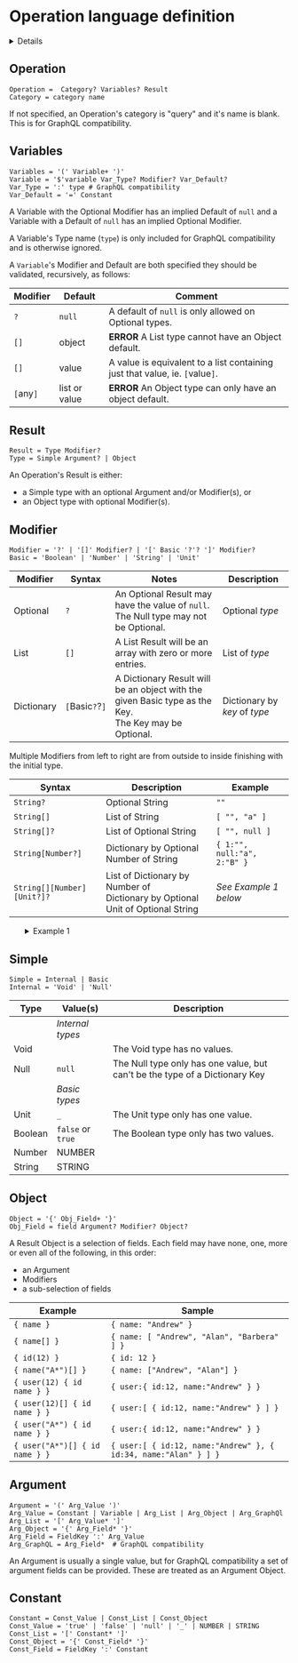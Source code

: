 # Operation language definition

<details>

> See [Definition](Definition.md) on how to read the definition below

``` BNF
Operation =  Category? Variables? Result
Category = category name

Variables = '(' Variable+ ')'
Variable = '$'variable Var_Type? Var_Default?
Var_Type = ':' type Modifier?  # GraphQL compatibility
Var_Default = '=' Constant

Result = Type Modifier?
Type = Simple Argument? | Object

Modifier = '?' | '[]' Modifier? | '[' Basic '?'? ']' Modifier?
Basic = 'Boolean' | 'Number' | 'String' | 'Unit'

Simple = Internal | Basic
Internal = 'Void' | 'Null'

Object = '{' Obj_Field+ '}'
Obj_Field = field Argument? Modifier? Object?

Argument = '(' Arg_Value ')'
Arg_Value = Constant | Variable | Arg_List | Arg_Object
Arg_List = '[' Arg_Value* ']'
Arg_Object = '{' Arg_Field* '}'
Arg_Field = FieldKey ':' Arg_Value

Constant = Const_Value | Const_List | Const_Object
Const_Value = 'true' | 'false' | 'null' | '_' | NUMBER | STRING
Const_List = '[' Constant* ']'
Const_Object = '{' Const_Field* '}'
Const_Field = FieldKey ':' Constant

FieldKey = field | NUMBER | STRING
```

</details>

## Operation

``` BNF
Operation =  Category? Variables? Result
Category = category name
```

If not specified, an Operation's category is "query" and it's name is blank. This is for GraphQL compatibility.

## Variables

``` BNF
Variables = '(' Variable+ ')'
Variable = '$'variable Var_Type? Modifier? Var_Default?
Var_Type = ':' type # GraphQL compatibility
Var_Default = '=' Constant
```

A Variable with the Optional Modifier has an implied Default of `null` and a Variable with a Default of `null` has an implied Optional Modifier.

A Variable's Type name (`type`) is only included for GraphQL compatibility and is otherwise ignored.

A `Variable`'s Modifier and Default are both specified they should be validated, recursively, as follows:

| Modifier | Default | Comment |
|---|---|---|
| `?` | `null` | A default of `null` is only allowed on Optional types.  |
| `[]` | object | **ERROR** A List type cannot have an Object default. |
| `[]` | value | A value is equivalent to a list containing just that value, ie. `[`value`]`. |
| `[`any`]` | list or value | **ERROR** An Object type can only have an object default. |

## Result

``` BNF
Result = Type Modifier?
Type = Simple Argument? | Object
```

An Operation's Result is either:

- a Simple type with an optional Argument and/or Modifier(s), or
- an Object type with optional Modifier(s).

## Modifier

``` BNF
Modifier = '?' | '[]' Modifier? | '[' Basic '?'? ']' Modifier?
Basic = 'Boolean' | 'Number' | 'String' | 'Unit'
```

| Modifier | Syntax | Notes | Description |
|---|---|---|---|
| Optional | `?` | An Optional Result may have the value of `null`. <br/> The Null type may not be Optional. | Optional _type_ |
| List | `[]` | A List Result will be an array with zero or more entries. | List of _type_ |
| Dictionary | `[`Basic`?`?`]` | A Dictionary Result will be an object with the given Basic type as the Key. <br/> The Key may be Optional. | Dictionary by _key_ of _type_ |

Multiple Modifiers from left to right are from outside to inside finishing with the initial type.

| Syntax | Description | Example |
|---|---|---|
| `String?`| Optional String | `""` |
| `String[]` | List of String | `[ "", "a" ]` |
| `String[]?` | List of Optional String | `[ "", null ]` |
| `String[Number?]` | Dictionary by Optional Number of String | `{ 1:"", null:"a", 2:"B" }` |
| `String[][Number][Unit?]?` | List of Dictionary by Number of <br/> Dictionary by Optional Unit of Optional String | _See Example 1 below_|

<details style="padding-left:2em">
<summary>Example 1</summary>

``` js
[
  {
    0: { _:null, null:"a" },
    1: { _:"" }
  },
  { 
    2: { null:"b" }
  }
]
```

</details>

## Simple

``` BNF
Simple = Internal | Basic
Internal = 'Void' | 'Null'
```

| Type | Value(s) | Description |
|---|---|---|
|| _Internal types_ |
| Void |  | The Void type has no values. |
| Null | `null` | The Null type only has one value, but can't be the type of a Dictionary Key |
|| _Basic types_ |
| Unit | `_` | The Unit type only has one value. |
| Boolean | `false` or `true` | The Boolean type only has two values. |
| Number | NUMBER | |
| String | STRING | |

## Object

``` BNF
Object = '{' Obj_Field+ '}'
Obj_Field = field Argument? Modifier? Object?
```

A Result Object is a selection of fields. Each field may have none, one, more or even all of the following, in this order:

- an Argument
- Modifiers
- a sub-selection of fields

| Example | Sample |
|---|---|
| `{ name }` | `{ name: "Andrew" }` |
| `{ name[] }` | `{ name: [ "Andrew", "Alan", "Barbera" ] }` |
| `{ id(12) }` | `{ id: 12 }` |
| `{ name("A*")[] }` | `{ name: ["Andrew", "Alan"] }` |
| `{ user(12) { id name } }` | `{ user:{ id:12, name:"Andrew" } }` |
| `{ user(12)[] { id name } }` | `{ user:[ { id:12, name:"Andrew" } ] }` |
| `{ user("A*") { id name } }` | `{ user:{ id:12, name:"Andrew" } }` |
| `{ user("A*")[] { id name } }` | `{ user:[ { id:12, name:"Andrew" }, { id:34, name:"Alan" } ] }` |

## Argument

``` BNF
Argument = '(' Arg_Value ')'
Arg_Value = Constant | Variable | Arg_List | Arg_Object | Arg_GraphQl
Arg_List = '[' Arg_Value* ']'
Arg_Object = '{' Arg_Field* '}'
Arg_Field = FieldKey ':' Arg_Value
Arg_GraphQL = Arg_Field*  # GraphQL compatibility
```

An Argument is usually a single value, but for GraphQL compatibility a set of argument fields can be provided.
These are treated as an Argument Object.

## Constant

``` BNF
Constant = Const_Value | Const_List | Const_Object
Const_Value = 'true' | 'false' | 'null' | '_' | NUMBER | STRING
Const_List = '[' Constant* ']'
Const_Object = '{' Const_Field* '}'
Const_Field = FieldKey ':' Constant
```
